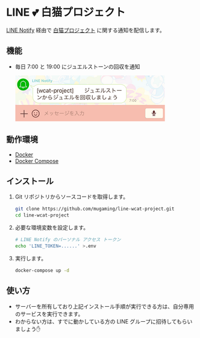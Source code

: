 # LINE :two_hearts: 白猫プロジェクト

[LINE Notify](https://notify-bot.line.me) 経由で [白猫プロジェクト](http://colopl.co.jp/shironekoproject) に関する通知を配信します。

## 機能

- 毎日 7:00 と 19:00 にジュエルストーンの回収を通知

    ![jewelstone](assets/jewelstone.png)

## 動作環境

- [Docker](https://www.docker.com)
- [Docker Compose](https://github.com/docker/compose)

## インストール

1. Git リポジトリからソースコードを取得します。

    ```sh
    git clone https://github.com/mugaming/line-wcat-project.git
    cd line-wcat-project
    ```

2. 必要な環境変数を設定します。

    ```sh
    # LINE Notify のパーソナル アクセス トークン
    echo 'LINE_TOKEN=......' >.env
    ```

3. 実行します。

    ```sh
    docker-compose up -d
    ```

## 使い方

- サーバーを所有しており上記インストール手順が実行できる方は、自分専用のサービスを実行できます。
- わからない方は、すでに動かしている方の LINE グループに招待してもらいましょう✋
